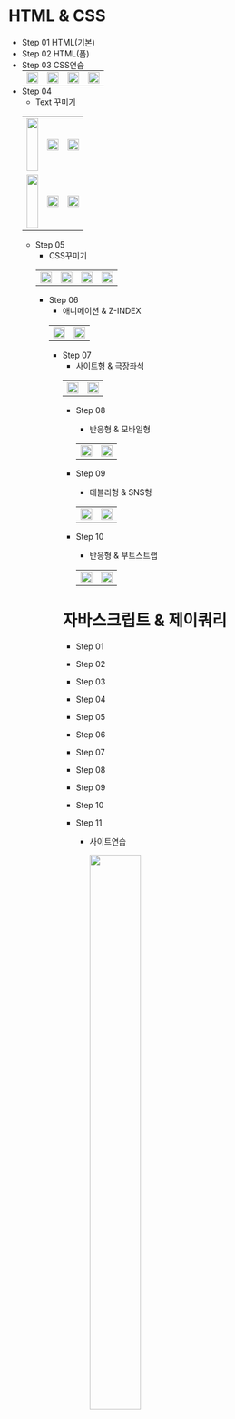# HTML & CSS
  - Step 01
    HTML(기본)
  - Step 02
    HTML(폼)
  - Step 03
    CSS연습
    <table border="0" width="100%" style="margin: 0 auto;">
      <tr>
        <td><img src="https://github.com/borgssam/YS_JAVA01/assets/171772501/0d82550d-fdeb-4c3e-81a6-c582fc1546df" width="100%"/></td>
        <td><img src="https://github.com/borgssam/YS_JAVA01/assets/171772501/1c739f75-9fa6-4d1c-8e8d-ad4b18042ba9" width="100%"/></td>
        <td><img src="https://github.com/borgssam/YS_JAVA01/assets/171772501/cc61cdf2-98da-4b7f-8e64-297b48fcf1d6" width="100%"/></td>
        <td><img src="https://github.com/borgssam/YS_JAVA01/assets/171772501/9fe8f2b1-c433-4938-abb3-4fc2fcf57fa5" width="100%"/></td>
      </tr>      
    </table>
  - Step 04
    - Text 꾸미기
    <table>
      <tr>
      <td style="height:100px;">
        <img src="https://github.com/borgssam/YS_JAVA01/assets/171772501/1c1180ac-69b3-489e-a61b-7b79de07db07" width="100%"/>     
      </td>
      <td >
        <img src="https://github.com/borgssam/YS_JAVA01/assets/171772501/6b0afb92-a82f-47fa-8f34-60b8dc087050" width="100%"/>   
      </td>
      <td >
        <img src="https://github.com/borgssam/YS_JAVA01/assets/171772501/2969ccc2-0191-4732-82be-eac14dd93456" width="100%"/>   
      </td>
    </tr>
    <tr>
      <td style="height:100px;">
        <img src="https://github.com/borgssam/YS_JAVA01/assets/171772501/0abdad81-d492-4710-a4f4-edfc155c9656" width="100%"/>     
      </td>
      <td >
        <img src="https://github.com/borgssam/YS_JAVA01/assets/171772501/34fea67d-d4be-43c8-8f6b-c1e3e7e56ba5" width="100%"/>   
      </td>
      <td >
        <img src="https://github.com/borgssam/YS_JAVA01/assets/171772501/8f09ad89-a69b-4575-a5ce-d5428c38bca0" width="100%"/>   
      </td>
    </tr>
  </table>





  - Step 05
    - CSS꾸미기
    <table>
      <tr>
      <td>
        <img src="https://github.com/borgssam/YS_JAVA01/assets/171772501/f3841768-9aab-439c-a9af-122290c9c6e2" width="100%"/>     
      </td>
      <td >
        <img src="https://github.com/borgssam/YS_JAVA01/assets/171772501/3a53c624-b13d-4313-b8bf-93986a97dccc" width="100%"/>   
      </td>
      <td >
        <img src="https://github.com/borgssam/YS_JAVA01/assets/171772501/c228330d-abac-46c4-91ba-c1ba2f98eafd" width="100%"/>   
      </td>
      <td >
        <img src="https://github.com/borgssam/YS_JAVA01/assets/171772501/42116668-c87d-42f0-9f61-744699892ab9" width="100%"/>   
      </td>
    </tr>
  </table>


  - Step 06
    - 애니메이션 & Z-INDEX
    <table>
      <tr>
      <td>
        <img src="https://github.com/borgssam/YS_JAVA01/assets/171772501/4084e65b-7521-4915-9d49-4746f6a52797" width="100%"/>     
      </td>
      <td >
        <img src="https://github.com/borgssam/YS_JAVA01/assets/171772501/4255ef64-eead-4364-ae24-249d58377168" width="100%"/>   
      </td>
    </tr>
  </table>


  - Step 07
    - 사이트형 & 극장좌석
    <table>
      <tr>
      <td>
        <img src="https://github.com/borgssam/YS_JAVA01/assets/171772501/54ccf016-2326-4994-8f20-a90dbf73cccb" width="100%"/>     
      </td>
      <td >
        <img src="https://github.com/borgssam/YS_JAVA01/assets/171772501/778aeb65-7823-4ff1-9ea3-4374ce863b9b" width="100%"/>   
      </td>
    </tr>
  </table>


  - Step 08
    - 반응형 & 모바일형
    <table>
      <tr>
      <td>
        <img src="https://github.com/borgssam/YS_JAVA01/assets/171772501/223c8057-4df1-4895-b302-6dd48708e94f" width="100%"/>     
      </td>
      <td >
        <img src="https://github.com/borgssam/YS_JAVA01/assets/171772501/d7e19fcc-3c77-4353-8959-19fa4ac8660f" width="100%"/>   
      </td>
    </tr>
    </table>


  - Step 09
    - 테블리형 & SNS형
    <table>
      <tr>
      <td>
        <img src="https://github.com/borgssam/YS_JAVA01/assets/171772501/400fa121-4f2d-4339-a76f-a4be6dbe44fa" width="100%"/>     
      </td>
      <td>
        <img src="https://github.com/borgssam/YS_JAVA01/assets/171772501/19f86b72-4023-478a-9f6d-7f93b9426d11" width="100%"/> 
      </td>
    </tr>
    </table>


  - Step 10
    - 반응형 & 부트스트랩
    <table>
      <tr>
        <td>
        <img src="https://github.com/borgssam/YS_JAVA01/assets/171772501/53ef4361-c96d-49b8-b44c-b69c24177500" width="100%"/> 
        </td>
        <td>
        <img src="https://github.com/borgssam/YS_JAVA01/assets/171772501/a6d7d6c1-e118-4e92-8343-45fdc4951690" width="100%"/> 
        </td>
      </tr>
    </table>

    
# 자바스크립트 & 제이쿼리
  - Step 01
  - Step 02
  - Step 03
  - Step 04
  - Step 05
  - Step 06
  - Step 07
  - Step 08
  - Step 09
  - Step 10

  - Step 11
    - 사이트연습
      <p >
        <img src="https://github.com/borgssam/YS_JAVA01/assets/171772501/638d434a-8d0c-438a-bd0a-345daf80eb3b" width="50%"/>
      </p>
